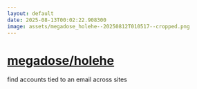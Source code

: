 ```yaml
---
layout: default
date: 2025-08-13T00:02:22.908300
image: assets/megadose_holehe--20250812T010517--cropped.png
---
```


# [megadose/holehe](https://github.com/megadose/holehe)

find accounts tied to an email across sites
